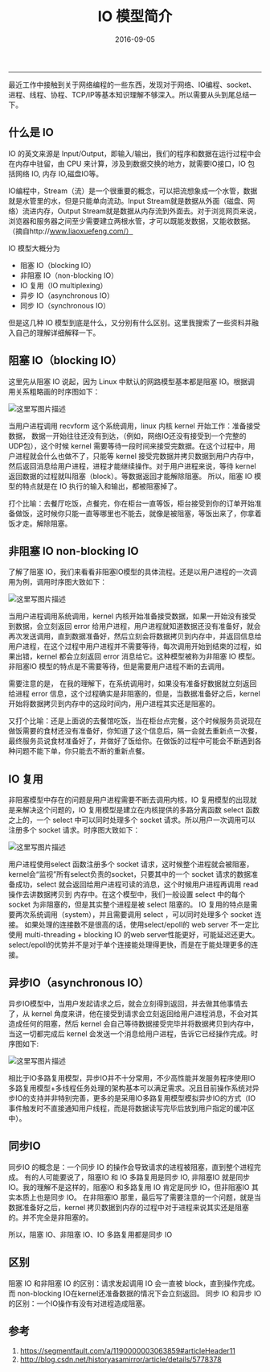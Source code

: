 ﻿---
title: IO 模型简介
date: 2016-09-05 
categories: Coding
tags:
  - IO
  - Linux
---
----------------------------------

最近工作中接触到关于网络编程的一些东西，发现对于网络、IO编程、socket、进程、线程、协程、TCP/IP等基本知识理解不够深入。所以需要从头到尾总结一下。

<!-- more -->

## 什么是 IO

IO 的英文来源是 Input/Output，即输入/输出，我们的程序和数据在运行过程中会在内存中驻留，由 CPU 来计算，涉及到数据交换的地方，就需要IO接口，IO 包括网络 IO, 内存 IO,磁盘IO等。

IO编程中，Stream（流）是一个很重要的概念，可以把流想象成一个水管，数据就是水管里的水，但是只能单向流动。Input Stream就是数据从外面（磁盘、网络）流进内存，Output Stream就是数据从内存流到外面去。对于浏览网页来说，浏览器和服务器之间至少需要建立两根水管，才可以既能发数据，又能收数据。（摘自http://www.liaoxuefeng.com/）

IO 模型大概分为

 - 阻塞 IO（blocking IO）
 - 非阻塞 IO（non-blocking IO）
 - IO 复用（IO multiplexing）
 - 异步 IO（asynchronous IO）
 - 同步 IO（synchronous IO）

但是这几种 IO 模型到底是什么，又分别有什么区别。这里我搜索了一些资料并融入自己的理解详细解释一下。

## 阻塞 IO（blocking IO）

这里先从阻塞 IO 说起，因为 Linux 中默认的网路模型基本都是阻塞 IO。根据调用关系粗略画的时序图如下：

![这里写图片描述](http://img.blog.csdn.net/20160905170247472)
 
当用户进程调用 recvform 这个系统调用，linux 内核 kernel 开始工作：准备接受数据， 数据一开始往往还没有到达，（例如，网络IO还没有接受到一个完整的 UDP包），这个时候 kernel 需要等待一段时间来接受完数据。在这个过程中，用户进程就会什么也做不了，只能等 kernel 接受完数据并拷贝数据到用户内存中，然后返回消息给用户进程，进程才能继续操作。对于用户进程来说，等待 kernel 返回数据的过程就叫阻塞（block）。等数据返回才能解除阻塞。
所以，阻塞 IO 模型的特点就是在 IO 执行的输入和输出，都被阻塞掉了。

打个比喻：去餐厅吃饭，点餐完，你在柜台一直等饭，柜台接受到你的订单开始准备做饭，这时候你只能一直等哪里也不能去，就像是被阻塞，等饭出来了，你拿着饭才走。解除阻塞。

## 非阻塞 IO non-blocking IO

了解了阻塞 IO，我们来看看非阻塞IO模型的具体流程。还是以用户进程的一次调用为例，调用时序图大致如下：

![这里写图片描述](http://img.blog.csdn.net/20160905170419441)
 
当用户进程调用系统调用，kernel 内核开始准备接受数据，如果一开始没有接受到数据，会立刻返回 error 给用户进程，用户进程就知道数据还没有准备好，就会再次发送调用，直到数据准备好，然后立刻会将数据拷贝到内存中，并返回信息给用户进程，在这个过程中用户进程并不需要等待，每次调用开始到结束的过程，如果出错，kernel 都会立刻返回 error 消息给它。这种模型被称为非阻塞 IO 模型。
非阻塞IO 模型的特点是不需要等待，但是需要用户进程不断的去调用。

需要注意的是， 在我的理解下，在系统调用时，如果没有准备好数据就立刻返回给进程 error 信息，这个过程确实是非阻塞的，但是，当数据准备好之后，kernel 开始将数据拷贝到内存中的这段时间内，用户进程其实还是阻塞的。

又打个比喻：还是上面说的去餐馆吃饭，当在柜台点完餐，这个时候服务员说现在做饭需要的食材还没有准备好，你知道了这个信息后，隔一会就去重新点一次餐，最终服务员说食材准备好了，并做好了饭给你。在做饭的过程中可能会不断遇到各种问题不能下单，你只能去不断的重新点餐。

## IO 复用

非阻塞模型中存在的问题是用户进程需要不断去调用内核，IO 复用模型的出现就是来解决这个问题的，IO 复用模型是建立在内核提供的多路分离函数 select 函数之上的，一个 select 中可以同时处理多个 socket 请求。所以用户一次调用可以注册多个 socket 请求。时序图大致如下：

![这里写图片描述](http://img.blog.csdn.net/20160905170437112)

用户进程使用select 函数注册多个 socket 请求，这时候整个进程就会被阻塞，kernel会“监视”所有select负责的socket，只要其中的一个 socket 请求的数据准备成功，select 就会返回给用户进程可读的消息，这个时候用户进程再调用 read 操作去讲数据拷贝到 内存中。在这个模型中，我们一般设置 select 中的每个 socket 为非阻塞的，但是其实整个进程是被 select 阻塞的。
IO 复用的特点是需要两次系统调用（system），并且需要调用 select ，可以同时处理多个 socket 连接。
如果处理的连接数不是很高的话，使用select/epoll的 web server 不一定比使用 multi-threading + blocking IO 的web server性能更好，可能延迟还更大。select/epoll的优势并不是对于单个连接能处理得更快，而是在于能处理更多的连接。

## 异步IO（asynchronous IO）

异步IO模型中，当用户发起请求之后，就会立刻得到返回，并去做其他事情去了，从 kernel 角度来讲，他在接受到请求会立刻返回给用户进程消息，不会对其造成任何的阻塞，然后 kernel 会自己等待数据接受完毕并将数据拷贝到内存中，当这一切都完成后 kernel 会发送一个消息给用户进程，告诉它已经操作完成。时序图如下:

![这里写图片描述](http://img.blog.csdn.net/20160905170453144)

相比于IO多路复用模型，异步IO并不十分常用，不少高性能并发服务程序使用IO多路复用模型+多线程任务处理的架构基本可以满足需求。况且目前操作系统对异步IO的支持并非特别完善，更多的是采用IO多路复用模型模拟异步IO的方式（IO事件触发时不直接通知用户线程，而是将数据读写完毕后放到用户指定的缓冲区中）。

## 同步IO

同步IO 的概念是：一个同步 IO 的操作会导致请求的进程被阻塞，直到整个进程完成。
有的人可能要说了，阻塞IO 和 IO 多路复用是同步 IO, 非阻塞IO 就是同步 IO。我的理解不是这样的，阻塞IO 和多路复用 IO 肯定是同步 IO，但非阻塞IO 其实本质上也是同步 IO。
在非阻塞IO 那里，最后写了需要注意的一个问题，就是当数据准备好之后，kernel 拷贝数据到内存的过程中对于进程来说其实还是阻塞的。并不完全是非阻塞的。

所以，阻塞 IO、非阻塞 IO、IO 多路复用都是同步 IO

## 区别

阻塞 IO 和非阻塞 IO 的区别：请求发起调用 IO 会一直被 block，直到操作完成。而 non-blocking IO在kernel还准备数据的情况下会立刻返回。
同步 IO 和异步 IO 的区别：一个IO操作有没有对进程造成阻塞。


## 参考

1. https://segmentfault.com/a/1190000003063859#articleHeader11
2. http://blog.csdn.net/historyasamirror/article/details/5778378

